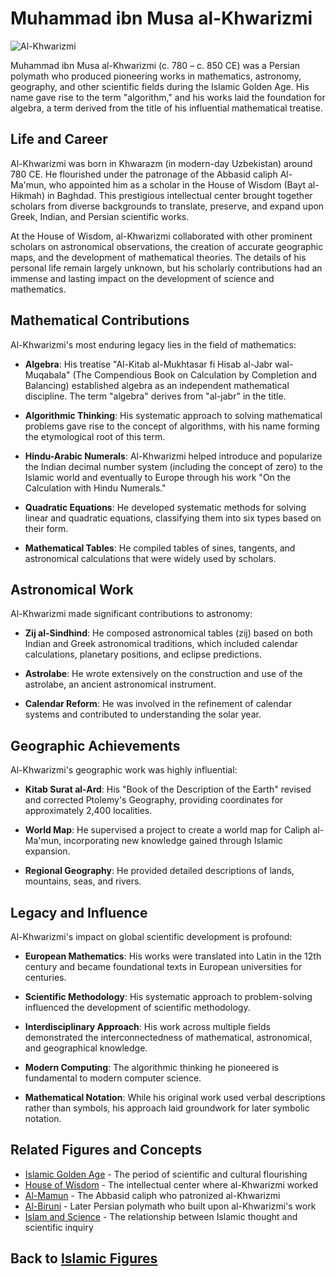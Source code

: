 # Muhammad ibn Musa al-Khwarizmi

![Al-Khwarizmi](../../images/khwarizmi.jpg)

Muhammad ibn Musa al-Khwarizmi (c. 780 – c. 850 CE) was a Persian polymath who produced pioneering works in mathematics, astronomy, geography, and other scientific fields during the Islamic Golden Age. His name gave rise to the term "algorithm," and his works laid the foundation for algebra, a term derived from the title of his influential mathematical treatise.

## Life and Career

Al-Khwarizmi was born in Khwarazm (in modern-day Uzbekistan) around 780 CE. He flourished under the patronage of the Abbasid caliph Al-Ma'mun, who appointed him as a scholar in the House of Wisdom (Bayt al-Hikmah) in Baghdad. This prestigious intellectual center brought together scholars from diverse backgrounds to translate, preserve, and expand upon Greek, Indian, and Persian scientific works.

At the House of Wisdom, al-Khwarizmi collaborated with other prominent scholars on astronomical observations, the creation of accurate geographic maps, and the development of mathematical theories. The details of his personal life remain largely unknown, but his scholarly contributions had an immense and lasting impact on the development of science and mathematics.

## Mathematical Contributions

Al-Khwarizmi's most enduring legacy lies in the field of mathematics:

- **Algebra**: His treatise "Al-Kitab al-Mukhtasar fi Hisab al-Jabr wal-Muqabala" (The Compendious Book on Calculation by Completion and Balancing) established algebra as an independent mathematical discipline. The term "algebra" derives from "al-jabr" in the title.

- **Algorithmic Thinking**: His systematic approach to solving mathematical problems gave rise to the concept of algorithms, with his name forming the etymological root of this term.

- **Hindu-Arabic Numerals**: Al-Khwarizmi helped introduce and popularize the Indian decimal number system (including the concept of zero) to the Islamic world and eventually to Europe through his work "On the Calculation with Hindu Numerals."

- **Quadratic Equations**: He developed systematic methods for solving linear and quadratic equations, classifying them into six types based on their form.

- **Mathematical Tables**: He compiled tables of sines, tangents, and astronomical calculations that were widely used by scholars.

## Astronomical Work

Al-Khwarizmi made significant contributions to astronomy:

- **Zij al-Sindhind**: He composed astronomical tables (zij) based on both Indian and Greek astronomical traditions, which included calendar calculations, planetary positions, and eclipse predictions.

- **Astrolabe**: He wrote extensively on the construction and use of the astrolabe, an ancient astronomical instrument.

- **Calendar Reform**: He was involved in the refinement of calendar systems and contributed to understanding the solar year.

## Geographic Achievements

Al-Khwarizmi's geographic work was highly influential:

- **Kitab Surat al-Ard**: His "Book of the Description of the Earth" revised and corrected Ptolemy's Geography, providing coordinates for approximately 2,400 localities.

- **World Map**: He supervised a project to create a world map for Caliph al-Ma'mun, incorporating new knowledge gained through Islamic expansion.

- **Regional Geography**: He provided detailed descriptions of lands, mountains, seas, and rivers.

## Legacy and Influence

Al-Khwarizmi's impact on global scientific development is profound:

- **European Mathematics**: His works were translated into Latin in the 12th century and became foundational texts in European universities for centuries.

- **Scientific Methodology**: His systematic approach to problem-solving influenced the development of scientific methodology.

- **Interdisciplinary Approach**: His work across multiple fields demonstrated the interconnectedness of mathematical, astronomical, and geographical knowledge.

- **Modern Computing**: The algorithmic thinking he pioneered is fundamental to modern computer science.

- **Mathematical Notation**: While his original work used verbal descriptions rather than symbols, his approach laid groundwork for later symbolic notation.

## Related Figures and Concepts

- [Islamic Golden Age](../history/islamic_golden_age.md) - The period of scientific and cultural flourishing
- [House of Wisdom](../history/house_of_wisdom.md) - The intellectual center where al-Khwarizmi worked
- [Al-Mamun](./mamun.md) - The Abbasid caliph who patronized al-Khwarizmi
- [Al-Biruni](./biruni.md) - Later Persian polymath who built upon al-Khwarizmi's work
- [Islam and Science](../beliefs/islam_science.md) - The relationship between Islamic thought and scientific inquiry

## Back to [Islamic Figures](./README.md)
